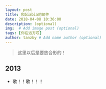 ```yaml
---
layout: post
title: 和biabia的邮件
date: 2018-04-08 10:36:00 
description: (optional)
img:  # Add image post (optional)
tags: [你在远方哎]
author: tanzby # Add name author (optional)
---
```




> 这里以后是要放合影的！



## 2013

* 歌！！歌！！！

